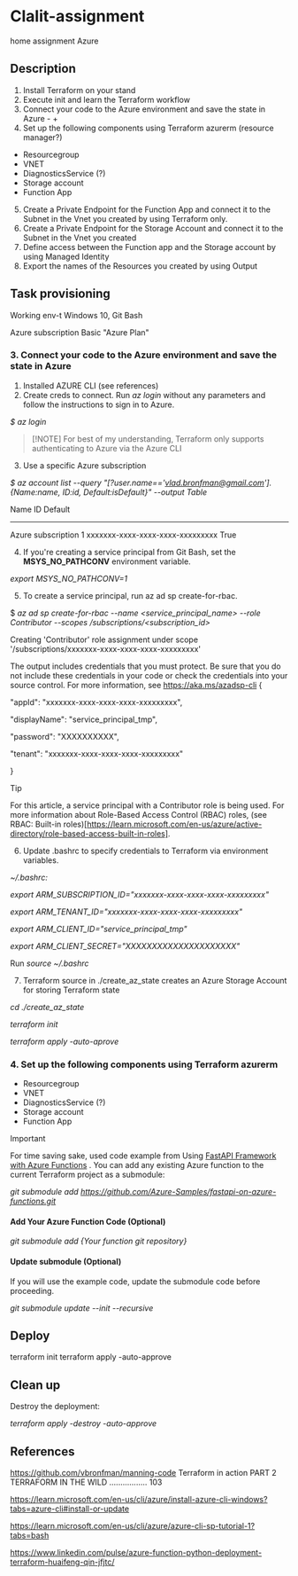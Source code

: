 # Clalit-assignment
home assignment Azure

## Description
1. Install Terraform on your stand 
2. Execute init and learn the Terraform workflow 
3. Connect your code to the Azure environment and save the state in Azure - +
4. Set up the following components using Terraform azurerm (resource manager?)
- Resourcegroup
 - VNET 
 - DiagnosticsService (?)
 - Storage account 
 - Function App 

5. Create a Private Endpoint for the Function App and connect it to the Subnet in the Vnet you created by using Terraform only.  
6. Create a Private Endpoint for the Storage Account and connect it to the Subnet in the Vnet you created 
7. Define access between the Function app and the Storage account by using Managed Identity 
8. Export the names of the Resources you created by using Output

## Task provisioning 

Working env-t Windows 10, Git Bash 

Azure subscription Basic "Azure Plan"

### 3. Connect your code to the Azure environment and save the state in Azure

1. Installed  AZURE CLI (see references)
2. Create creds to connect. Run _az login_ without any parameters and follow the instructions to sign in to Azure.
   
 _$ az login_

> [!NOTE]  For best of my understanding, Terraform only supports authenticating to Azure via the Azure CLI 

3. Use a specific Azure subscription
 
_$ az account list --query "[?user.name=='vlad.bronfman@gmail.com'].{Name:name, ID:id, Default:isDefault}" --output Table_

Name              	ID                                	Default
--------------------  ------------------------------------  ---------
Azure subscription 1  xxxxxxx-xxxx-xxxx-xxxx-xxxxxxxxx  True

4. If you're creating a service principal from Git Bash, set the __MSYS_NO_PATHCONV__ environment variable.

_export MSYS_NO_PATHCONV=1_
 
5. To create a service principal,  run az ad sp create-for-rbac.
   
$ _az ad sp create-for-rbac --name <service_principal_name> --role Contributor --scopes /subscriptions/<subscription_id>_

Creating 'Contributor' role assignment under scope '/subscriptions/xxxxxxx-xxxx-xxxx-xxxx-xxxxxxxxx'

The output includes credentials that you must protect. Be sure that you do not include these credentials in your code or check the credentials into your source control. For more information, see https://aka.ms/azadsp-cli
{

  "appId": "xxxxxxx-xxxx-xxxx-xxxx-xxxxxxxxx",  
  
  "displayName": "service_principal_tmp",
  
  "password": "XXXXXXXXXX",
  
  "tenant": "xxxxxxx-xxxx-xxxx-xxxx-xxxxxxxxx"
  
}

> [!TIP]
> For this article, a service principal with a Contributor role is being used. For more information about Role-Based Access Control (RBAC) roles, (see RBAC: Built-in roles)[https://learn.microsoft.com/en-us/azure/active-directory/role-based-access-built-in-roles].

6. Update .bashrc to  specify credentials to Terraform via environment variables.

_~/.bashrc:_

_export ARM_SUBSCRIPTION_ID="xxxxxxx-xxxx-xxxx-xxxx-xxxxxxxxx"_

_export ARM_TENANT_ID="xxxxxxx-xxxx-xxxx-xxxx-xxxxxxxxx"_

_export ARM_CLIENT_ID="service_principal_tmp"_

_export ARM_CLIENT_SECRET="XXXXXXXXXXXXXXXXXXXXX"_

Run _source ~/.bashrc_

7. Terraform source in ./create_az_state creates an Azure Storage Account for storing Terraform state
   
_cd ./create_az_state_

_terraform init_

_terraform apply -auto-aprove_





### 4. Set up the following components using Terraform azurerm 
- Resourcegroup
- VNET 
- DiagnosticsService (?)
- Storage account 
- Function App

> [!IMPORTANT]  
> For time saving sake, used code example from Using [FastAPI Framework with Azure Functions](https://github.com/Azure-Samples/fastapi-on-azure-functions#using-fastapi-framework-with-azure-functions) .
>  You can add any existing Azure function to the current Terraform project as a submodule:
> 
>  _git submodule add https://github.com/Azure-Samples/fastapi-on-azure-functions.git_
>
> #### Add Your Azure Function Code (Optional)
>
> _git submodule add {Your function git repository}_
>
>  #### Update submodule (Optional)
>
> If you will use the example code, update the submodule code before proceeding.
>
> _git submodule update --init --recursive_
>

## Deploy

terraform init
terraform apply -auto-approve


## Clean up

Destroy the deployment:

_terraform apply -destroy -auto-approve_


## References
https://github.com/vbronfman/manning-code Terraform in action  PART 2 TERRAFORM IN THE WILD ................. 103

https://learn.microsoft.com/en-us/cli/azure/install-azure-cli-windows?tabs=azure-cli#install-or-update 

https://learn.microsoft.com/en-us/cli/azure/azure-cli-sp-tutorial-1?tabs=bash

https://www.linkedin.com/pulse/azure-function-python-deployment-terraform-huaifeng-qin-jfjtc/



